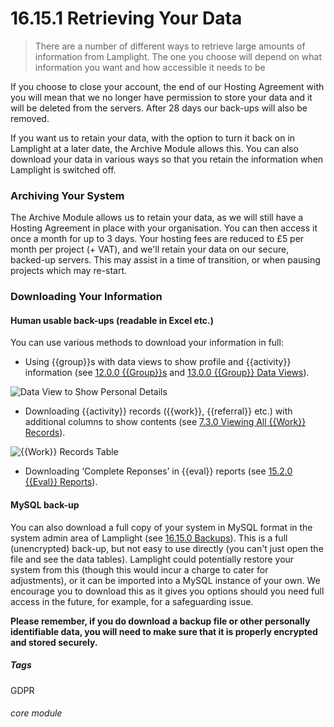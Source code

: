 # 16.15.1 <i class="fas fa-exchange-alt"></i> Retrieving Your Data

> There are a number of different ways to retrieve large amounts of information from Lamplight. The one you choose will depend on what information you want and how accessible it needs to be



If you choose to close your account, the end of our Hosting Agreement with you will mean that we no longer have permission to store your data and it will be deleted from the servers. After 28 days our back-ups will also be removed.  

If you want us to retain your data, with the option to turn it back on in Lamplight at a later date, the Archive Module allows this. 
You can also download your data in various ways so that you retain the information when Lamplight is switched off. 

### Archiving Your System

The Archive Module allows us to retain your data, as we will still have a Hosting Agreement in place with your organisation. You can then access it once a month for up to 3 days. Your hosting fees are reduced to £5 per month per project (+ VAT), and we'll retain your data on our secure, backed-up servers. This may assist in a time of transition, or when pausing projects which may re-start.

### Downloading Your Information

#### Human usable back-ups (readable in Excel etc.)

You can use various methods to download your information in full:
   - Using {{group}}s with data views to show profile and {{activity}} information (see [12.0.0 {{Group}}s](/help/index/p/12.0.0) and [13.0.0 {{Group}} Data Views](/help/index/p/13.0.0)).
   
   ![Data View to Show Personal Details](16.5.1a.png)
   
   - Downloading {{activity}} records ({{work}}, {{referral}} etc.) with additional columns to show contents (see [7.3.0 Viewing All {{Work}} Records](/help/index/p/7.3.0)).
   
   ![{{Work}} Records Table](16.5.1b.png)
   
   - Downloading ‘Complete Reponses’ in {{eval}} reports (see [15.2.0 {{Eval}} Reports](/help/index/p/15.2.0)).
   
#### MySQL back-up

You can also download a full copy of your system in MySQL format in the system admin area of Lamplight (see [16.15.0 Backups](/help/index/p/16.15.0)). This is a full (unencrypted) back-up, but not easy to use directly (you can't just open the file and see the data tables). Lamplight could potentially restore your system from this (though this would incur a charge to cater for adjustments), or it can be imported into a MySQL instance of your own.  We encourage you to download this as it gives you options should you need full access in the future, for example, for a safeguarding issue. 

**Please remember, if you do download a backup file or other personally identifiable data, you will need to make sure that it is properly encrypted and stored securely.**


##### Tags
GDPR

###### core module

